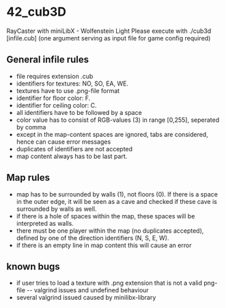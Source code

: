 # 42_cub3D
RayCaster with miniLibX - Wolfenstein Light
Please execute with ./cub3d [infile.cub]
(one argument serving as input file for game config required)

## General infile rules
- file requires extension .cub
- identifiers for textures: NO, SO, EA, WE.
- textures have to use .png-file format
- identifier for floor color: F.
- identifier for ceiling color: C.
- all identifiers have to be followed by a space
- color value has to consist of RGB-values (3) in range [0,255], seperated by comma
- except in the map-content spaces are ignored, tabs are considered, hence can cause error messages
- duplicates of identifiers are not accepted
- map content always has to be last part.

## Map rules
- map has to be surrounded by walls (1), not floors (0). If there is a space in the outer edge, it will be seen as a cave and checked if these cave is surrounded by walls as well. 
- if there is a hole of spaces within the map, these spaces will be interpreted as walls. 
- there must be one player within the map (no duplicates accepted), defined by one of the direction identifiers (N, S, E, W).
- if there is an empty line in map content this will cause an error

## known bugs
- if user tries to load a texture with .png extension that is not a valid png-file -- valgrind issues and undefined behaviour
- several valgrind issued caused by minilibx-library

